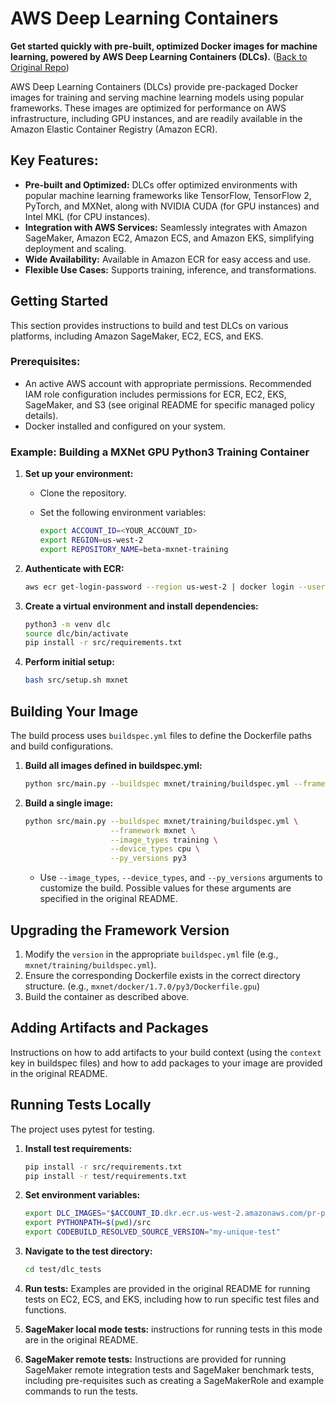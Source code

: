 # AWS Deep Learning Containers

**Get started quickly with pre-built, optimized Docker images for machine learning, powered by AWS Deep Learning Containers (DLCs).** ([Back to Original Repo](https://github.com/aws/deep-learning-containers))

AWS Deep Learning Containers (DLCs) provide pre-packaged Docker images for training and serving machine learning models using popular frameworks. These images are optimized for performance on AWS infrastructure, including GPU instances, and are readily available in the Amazon Elastic Container Registry (Amazon ECR).

## Key Features:

*   **Pre-built and Optimized:** DLCs offer optimized environments with popular machine learning frameworks like TensorFlow, TensorFlow 2, PyTorch, and MXNet, along with NVIDIA CUDA (for GPU instances) and Intel MKL (for CPU instances).
*   **Integration with AWS Services:** Seamlessly integrates with Amazon SageMaker, Amazon EC2, Amazon ECS, and Amazon EKS, simplifying deployment and scaling.
*   **Wide Availability:**  Available in Amazon ECR for easy access and use.
*   **Flexible Use Cases:**  Supports training, inference, and transformations.

## Getting Started

This section provides instructions to build and test DLCs on various platforms, including Amazon SageMaker, EC2, ECS, and EKS.

### Prerequisites:

*   An active AWS account with appropriate permissions.  Recommended IAM role configuration includes permissions for ECR, EC2, EKS, SageMaker, and S3 (see original README for specific managed policy details).
*   Docker installed and configured on your system.

### Example: Building a MXNet GPU Python3 Training Container

1.  **Set up your environment:**
    *   Clone the repository.
    *   Set the following environment variables:

        ```bash
        export ACCOUNT_ID=<YOUR_ACCOUNT_ID>
        export REGION=us-west-2
        export REPOSITORY_NAME=beta-mxnet-training
        ```

2.  **Authenticate with ECR:**
    ```bash
    aws ecr get-login-password --region us-west-2 | docker login --username AWS --password-stdin $ACCOUNT_ID.dkr.ecr.us-west-2.amazonaws.com
    ```

3.  **Create a virtual environment and install dependencies:**
    ```bash
    python3 -m venv dlc
    source dlc/bin/activate
    pip install -r src/requirements.txt
    ```

4.  **Perform initial setup:**
    ```bash
    bash src/setup.sh mxnet
    ```

## Building Your Image

The build process uses `buildspec.yml` files to define the Dockerfile paths and build configurations.

1.  **Build all images defined in buildspec.yml:**
    ```bash
    python src/main.py --buildspec mxnet/training/buildspec.yml --framework mxnet
    ```
2.  **Build a single image:**
    ```bash
    python src/main.py --buildspec mxnet/training/buildspec.yml \
                       --framework mxnet \
                       --image_types training \
                       --device_types cpu \
                       --py_versions py3
    ```
    *   Use `--image_types`, `--device_types`, and `--py_versions` arguments to customize the build.  Possible values for these arguments are specified in the original README.

## Upgrading the Framework Version

1.  Modify the `version` in the appropriate `buildspec.yml` file (e.g., `mxnet/training/buildspec.yml`).
2.  Ensure the corresponding Dockerfile exists in the correct directory structure. (e.g., `mxnet/docker/1.7.0/py3/Dockerfile.gpu`)
3.  Build the container as described above.

## Adding Artifacts and Packages

Instructions on how to add artifacts to your build context (using the `context` key in buildspec files) and how to add packages to your image are provided in the original README.

## Running Tests Locally

The project uses pytest for testing.

1.  **Install test requirements:**
    ```bash
    pip install -r src/requirements.txt
    pip install -r test/requirements.txt
    ```
2.  **Set environment variables:**
    ```bash
    export DLC_IMAGES="$ACCOUNT_ID.dkr.ecr.us-west-2.amazonaws.com/pr-pytorch-training:training-gpu-py3 $ACCOUNT_ID.dkr.ecr.us-west-2.amazonaws.com/pr-mxnet-training:training-gpu-py3"
    export PYTHONPATH=$(pwd)/src
    export CODEBUILD_RESOLVED_SOURCE_VERSION="my-unique-test"
    ```

3.  **Navigate to the test directory:**
    ```bash
    cd test/dlc_tests
    ```

4.  **Run tests:**  Examples are provided in the original README for running tests on EC2, ECS, and EKS, including how to run specific test files and functions.
5. **SageMaker local mode tests:** instructions for running tests in this mode are in the original README.
6.  **SageMaker remote tests:**  Instructions are provided for running SageMaker remote integration tests and SageMaker benchmark tests, including pre-requisites such as creating a SageMakerRole and example commands to run the tests.